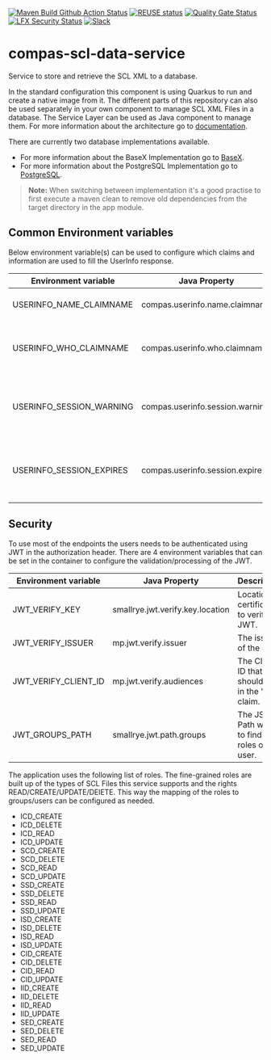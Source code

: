 <!--
SPDX-FileCopyrightText: 2021 Alliander N.V.

SPDX-License-Identifier: Apache-2.0
-->

[![Maven Build Github Action Status](<https://img.shields.io/github/workflow/status/com-pas/compas-scl-data-service/Maven%20Build?logo=GitHub>)](https://github.com/com-pas/compas-scl-data-service/actions?query=workflow%3A%22Maven+Build%22)
[![REUSE status](https://api.reuse.software/badge/github.com/com-pas/compas-scl-data-service)](https://api.reuse.software/info/github.com/com-pas/compas-scl-data-service)
[![Quality Gate Status](https://sonarcloud.io/api/project_badges/measure?project=com-pas_compas-scl-data-service&metric=alert_status)](https://sonarcloud.io/dashboard?id=com-pas_compas-scl-data-service)
[![LFX Security Status](https://img.shields.io/badge/dynamic/json?color=orange&label=LFX%20Security%20Tool&query=issues%5B%3F%28%40%5B%27repository-name%27%5D%20%3D%3D%20%27compas-scl-data-service%27%29%5D%5B%27high-open-issues%27%5D&suffix=%20High%20open%20issues&url=https%3A%2F%2Fapi.security.lfx.linuxfoundation.org%2Fv1%2Fproject%2Fe8b6fdf9-2686-44c5-bbaa-6965d04ad3e1%2Fissues)](https://security.lfx.linuxfoundation.org/#/e8b6fdf9-2686-44c5-bbaa-6965d04ad3e1/issues)
[![Slack](https://raw.githubusercontent.com/com-pas/compas-architecture/master/public/LFEnergy-slack.svg)](http://lfenergy.slack.com/)

# compas-scl-data-service

Service to store and retrieve the SCL XML to a database.

In the standard configuration this component is using Quarkus to run and create a native image from it. The different
parts of this repository can also be used separately in your own component to manage SCL XML Files in a database. The
Service Layer can be used as Java component to manage them. For more information about the architecture go
to [documentation](doc/compas-scl-data-service.md).

There are currently two database implementations available.

- For more information about the BaseX Implementation go to [BaseX](doc/basex.md).
- For more information about the PostgreSQL Implementation go to [PostgreSQL](doc/postgresql.md).

> **Note:** When switching between implementation it's a good practise to first execute a maven clean to remove
> old dependencies from the target directory in the app module.

## Common Environment variables

Below environment variable(s) can be used to configure which claims and information are used to fill the UserInfo
response.

| Environment variable             | Java Property                   | Description                                                 | Example          |
| -------------------------------- | ------------------------------- | ----------------------------------------------------------- | ---------------- |
| USERINFO_NAME_CLAIMNAME          | compas.userinfo.name.claimname  | The Name of the user logged in.                             | name             |
| USERINFO_WHO_CLAIMNAME           | compas.userinfo.who.claimname   | The Name of the user used in the Who History.               | name             |
| USERINFO_SESSION_WARNING         | compas.userinfo.session.warning | Number of minutes a Session Warning can be displayed.       | 20               |
| USERINFO_SESSION_EXPIRES         | compas.userinfo.session.expires | Number of minutes a Session Expires to display in Frontend. | 30               |

## Security

To use most of the endpoints the users needs to be authenticated using JWT in the authorization header. There are 4
environment variables that can be set in the container to configure the validation/processing of the JWT.

| Environment variable             | Java Property                    | Description                                        | Example                                                                |
| -------------------------------- | -------------------------------- | -------------------------------------------------- | ---------------------------------------------------------------------- |
| JWT_VERIFY_KEY                   | smallrye.jwt.verify.key.location | Location of certificates to verify the JWT.        | http://localhost:8089/auth/realms/compas/protocol/openid-connect/certs |
| JWT_VERIFY_ISSUER                | mp.jwt.verify.issuer             | The issuer of the JWT.                             | http://localhost:8089/auth/realms/compas                               |
| JWT_VERIFY_CLIENT_ID             | mp.jwt.verify.audiences          | The Client ID that should be in the "aud" claim.   | scl-data-service                                                       |
| JWT_GROUPS_PATH                  | smallrye.jwt.path.groups         | The JSON Path where to find the roles of the user. | resource_access/scl-data-service/roles                                 |

The application uses the following list of roles. The fine-grained roles are built up of the types of SCL Files this
service supports and the rights READ/CREATE/UPDATE/DElETE. This way the mapping of the roles to groups/users can be
configured as needed.

- ICD_CREATE
- ICD_DELETE
- ICD_READ
- ICD_UPDATE
- SCD_CREATE
- SCD_DELETE
- SCD_READ
- SCD_UPDATE
- SSD_CREATE
- SSD_DELETE
- SSD_READ
- SSD_UPDATE
- ISD_CREATE
- ISD_DELETE
- ISD_READ
- ISD_UPDATE
- CID_CREATE
- CID_DELETE
- CID_READ
- CID_UPDATE
- IID_CREATE
- IID_DELETE
- IID_READ
- IID_UPDATE
- SED_CREATE
- SED_DELETE
- SED_READ
- SED_UPDATE


